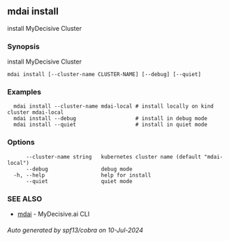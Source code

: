 ## mdai install

install MyDecisive Cluster

### Synopsis

install MyDecisive Cluster

```
mdai install [--cluster-name CLUSTER-NAME] [--debug] [--quiet]
```

### Examples

```
  mdai install --cluster-name mdai-local # install locally on kind cluster mdai-local
  mdai install --debug                   # install in debug mode
  mdai install --quiet                   # install in quiet mode
```

### Options

```
      --cluster-name string   kubernetes cluster name (default "mdai-local")
      --debug                 debug mode
  -h, --help                  help for install
      --quiet                 quiet mode
```

### SEE ALSO

* [mdai](mdai.md)	 - MyDecisive.ai CLI

###### Auto generated by spf13/cobra on 10-Jul-2024
